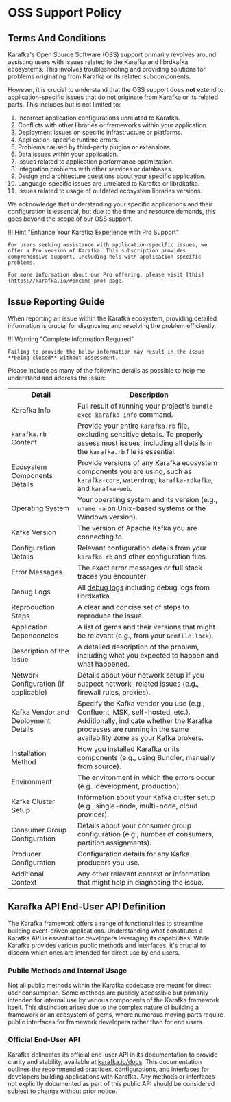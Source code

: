 # OSS Support Policy

## Terms And Conditions

Karafka's Open Source Software (OSS) support primarily revolves around assisting users with issues related to the Karafka and librdkafka ecosystems. This involves troubleshooting and providing solutions for problems originating from Karafka or its related subcomponents.

However, it is crucial to understand that the OSS support does **not** extend to application-specific issues that do not originate from Karafka or its related parts. This includes but is not limited to:

1. Incorrect application configurations unrelated to Karafka.
2. Conflicts with other libraries or frameworks within your application.
3. Deployment issues on specific infrastructure or platforms.
4. Application-specific runtime errors.
5. Problems caused by third-party plugins or extensions.
6. Data issues within your application.
7. Issues related to application performance optimization.
8. Integration problems with other services or databases.
9. Design and architecture questions about your specific application.
10. Language-specific issues are unrelated to Karafka or librdkafka.
11. Issues related to usage of outdated ecosystem libraries versions.

We acknowledge that understanding your specific applications and their configuration is essential, but due to the time and resource demands, this goes beyond the scope of our OSS support.

!!! Hint "Enhance Your Karafka Experience with Pro Support"

    For users seeking assistance with application-specific issues, we offer a Pro version of Karafka. This subscription provides comprehensive support, including help with application-specific problems.

    For more information about our Pro offering, please visit [this](https://karafka.io/#become-pro) page.

## Issue Reporting Guide

When reporting an issue within the Karafka ecosystem, providing detailed information is crucial for diagnosing and resolving the problem efficiently. 

!!! Warning "Complete Information Required"

    Failing to provide the below information may result in the issue **being closed** without assessment.

Please include as many of the following details as possible to help me understand and address the issue:

<table>
  <tr>
    <th>Detail</th>
    <th>Description</th>
  </tr>
  <tr>
    <td class="nowrap">Karafka Info</td>
    <td>Full result of running your project's <code>bundle exec karafka info</code> command.</td>
  </tr>
  <tr>
    <td class="nowrap"><code>karafka.rb</code> Content</td>
    <td>Provide your entire <code>karafka.rb</code> file, excluding sensitive details. To properly assess most issues, including all details in the <code>karafka.rb</code> file is essential.</td>
  </tr>
  <tr>
    <td class="nowrap">Ecosystem Components Details</td>
    <td>Provide versions of any Karafka ecosystem components you are using, such as <code>karafka-core</code>, <code>waterdrop</code>, <code>karafka-rdkafka</code>, and <code>karafka-web</code>.</td>
  </tr>
  <tr>
    <td class="nowrap">Operating System</td>
    <td>Your operating system and its version (e.g., <code>uname -a</code> on Unix-based systems or the Windows version).</td>
  </tr>
  <tr>
    <td class="nowrap">Kafka Version</td>
    <td>The version of Apache Kafka you are connecting to.</td>
  </tr>
  <tr>
    <td class="nowrap">Configuration Details</td>
    <td>Relevant configuration details from your <code>karafka.rb</code> and other configuration files.</td>
  </tr>
  <tr>
    <td class="nowrap">Error Messages</td>
    <td>The exact error messages or <strong>full</strong> stack traces you encounter.</td>
  </tr>
  <tr>
    <td class="nowrap">Debug Logs</td>
    <td>All <a href="/docs/Problems%2C-Troubleshooting-and-Debugging/#enabling-extensive-logging">debug logs</a> including debug logs from librdkafka.</td>
  </tr>
  <tr>
    <td class="nowrap">Reproduction Steps</td>
    <td>A clear and concise set of steps to reproduce the issue.</td>
  </tr>
  <tr>
    <td class="nowrap">Application Dependencies</td>
    <td>A list of gems and their versions that might be relevant (e.g., from your <code>Gemfile.lock</code>).</td>
  </tr>
  <tr>
    <td class="nowrap">Description of the Issue</td>
    <td>A detailed description of the problem, including what you expected to happen and what happened.</td>
  </tr>
  <tr>
    <td class="nowrap">Network Configuration (if applicable)</td>
    <td>Details about your network setup if you suspect network-related issues (e.g., firewall rules, proxies).</td>
  </tr>
  <tr>
    <td class="nowrap">Kafka Vendor and Deployment Details</td>
    <td>Specify the Kafka vendor you use (e.g., Confluent, MSK, self-hosted, etc.). Additionally, indicate whether the Karafka processes are running in the same availability zone as your Kafka brokers.</td>
  </tr>
  <tr>
    <td class="nowrap">Installation Method</td>
    <td>How you installed Karafka or its components (e.g., using Bundler, manually from source).</td>
  </tr>
  <tr>
    <td class="nowrap">Environment</td>
    <td>The environment in which the errors occur (e.g., development, production).</td>
  </tr>
  <tr>
    <td class="nowrap">Kafka Cluster Setup</td>
    <td>Information about your Kafka cluster setup (e.g., single-node, multi-node, cloud provider).</td>
  </tr>
  <tr>
    <td class="nowrap">Consumer Group Configuration</td>
    <td>Details about your consumer group configuration (e.g., number of consumers, partition assignments).</td>
  </tr>
  <tr>
    <td class="nowrap">Producer Configuration</td>
    <td>Configuration details for any Kafka producers you use.</td>
  </tr>
  <tr>
    <td class="nowrap">Additional Context</td>
    <td>Any other relevant context or information that might help in diagnosing the issue.</td>
  </tr>
</table>

## Karafka API End-User API Definition

The Karafka framework offers a range of functionalities to streamline building event-driven applications. Understanding what constitutes a Karafka API is essential for developers leveraging its capabilities. While Karafka provides various public methods and interfaces, it's crucial to discern which ones are intended for direct use by end users.

### Public Methods and Internal Usage

Not all public methods within the Karafka codebase are meant for direct user consumption. Some methods are publicly accessible but primarily intended for internal use by various components of the Karafka framework itself. This distinction arises due to the complex nature of building a framework or an ecosystem of gems, where numerous moving parts require public interfaces for framework developers rather than for end users.

### Official End-User API

Karafka delineates its official end-user API in its documentation to provide clarity and stability, available at [karafka.io/docs](https://karafka.io/docs/). This documentation outlines the recommended practices, configurations, and interfaces for developers building applications with Karafka. Any methods or interfaces not explicitly documented as part of this public API should be considered subject to change without prior notice.
